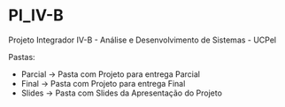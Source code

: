 # PI_IV-B
Projeto Integrador IV-B - Análise e Desenvolvimento de Sistemas - UCPel

Pastas:
- Parcial -> Pasta com Projeto para entrega Parcial
- Final   -> Pasta com Projeto para entrega Final
- Slides  -> Pasta com Slides da Apresentação do Projeto
